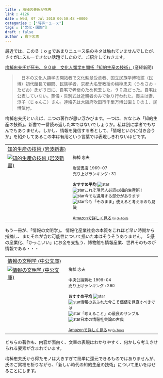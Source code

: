 ```yaml
---
title : 梅棹忠夫氏が死去
link : 4126
date : Wed, 07 Jul 2010 00:50:48 +0000
categories : ["時事ニュース"]
tags : ["文化・国際"]
draft : false
author : 倉下忠憲
---
```


最近では、このＢｌｏｇであまりニュース系のネタは触れていませんでしたが、さすがにスルーできない話題でしたので、ご紹介しておきます。

<a href="http://sankei.jp.msn.com/culture/academic/100706/acd1007061401003-n1.htm">梅棹忠夫氏が死去、９０歳　文化人類学を開拓「知的生産の技術」</a>（産経新聞）

<blockquote>
　日本の文化人類学の開拓者で文化勲章受章者、国立民族学博物館（民博）初代館長で顧問、民族学者、京都大名誉教授の梅棹忠夫（うめさお・ただお）氏が３日に、自宅で老衰のため死去した。９０歳だった。自宅は公表していない。葬儀・告別式は近親者のみで執り行われた。喪主は妻、淳子（じゅんこ）さん。連絡先は大阪府吹田市千里万博公園１０の１、民博気付。
</blockquote>

梅棹忠夫氏といえば、二つの著作が思い浮かびます。一つは、おなじみ「知的生産の技術」。新書で一番読み返した本ではないでしょうか。私は別に学者でもなんでもありません。しかし、情報を発信する者として、「情報といかに付き合うか」を紹介してあるこの本は有用という言葉では表現しきれないほどです。

<table  border="0" cellpadding="5"><tr><td colspan="2"><a href="http://www.amazon.co.jp/%E7%9F%A5%E7%9A%84%E7%94%9F%E7%94%A3%E3%81%AE%E6%8A%80%E8%A1%93-%E5%B2%A9%E6%B3%A2%E6%96%B0%E6%9B%B8-%E6%A2%85%E6%A3%B9-%E5%BF%A0%E5%A4%AB/dp/4004150930%3FSubscriptionId%3D15SMZCTB9V8NGR2TW082%26tag%3Drashita1000-22%26linkCode%3Dxm2%26camp%3D2025%26creative%3D165953%26creativeASIN%3D4004150930" target="_top">知的生産の技術 (岩波新書)</a><img src="http://www.assoc-amazon.jp/e/ir?t=rashita1000-22&l=ur2&o=9" width="1" height="1" style="border: none;" alt="" /></td></tr><tr><td valign="top"><a href="http://www.amazon.co.jp/%E7%9F%A5%E7%9A%84%E7%94%9F%E7%94%A3%E3%81%AE%E6%8A%80%E8%A1%93-%E5%B2%A9%E6%B3%A2%E6%96%B0%E6%9B%B8-%E6%A2%85%E6%A3%B9-%E5%BF%A0%E5%A4%AB/dp/4004150930%3FSubscriptionId%3D15SMZCTB9V8NGR2TW082%26tag%3Drashita1000-22%26linkCode%3Dxm2%26camp%3D2025%26creative%3D165953%26creativeASIN%3D4004150930" target="_top"><img src="http://ecx.images-amazon.com/images/I/41Q9KKMZYAL._SL160_.jpg" border="0" alt="知的生産の技術 (岩波新書)" /></a></td><td valign="top"><font size="-1">梅棹 忠夫 <br /><br />岩波書店  1969-07<br />売り上げランキング : 31<br /><br /><strong>おすすめ平均  </strong><img src="http://g-images.amazon.com/images/G/01/detail/stars-4-5.gif" alt="star" /><br /><img src="http://g-images.amazon.com/images/G/01/detail/stars-5-0.gif" alt="star" />これぞ現代人必読の知的生産術！<br /><img src="http://g-images.amazon.com/images/G/01/detail/stars-5-0.gif" alt="star" />今でも通用する部分があります<br /><img src="http://g-images.amazon.com/images/G/01/detail/stars-5-0.gif" alt="star" />今も「そのまま」使えると考えるのも見識<br /><br /><a href="http://www.amazon.co.jp/%E7%9F%A5%E7%9A%84%E7%94%9F%E7%94%A3%E3%81%AE%E6%8A%80%E8%A1%93-%E5%B2%A9%E6%B3%A2%E6%96%B0%E6%9B%B8-%E6%A2%85%E6%A3%B9-%E5%BF%A0%E5%A4%AB/dp/4004150930%3FSubscriptionId%3D15SMZCTB9V8NGR2TW082%26tag%3Drashita1000-22%26linkCode%3Dxm2%26camp%3D2025%26creative%3D165953%26creativeASIN%3D4004150930" target="_top">Amazonで詳しく見る</a></font><font size="-2"> by <a href="http://www.goodpic.com/mt/aws/index.html" >G-Tools</a></font></td></tr></table>


もう一冊が、「情報の文明学」。
情報化産業社会の本質をこれほど早い時期から指摘し、またそれが含む可能性について描いた本はそうそうありません。
５感の産業化、「かっこいい」にお金を支払う、博物館も情報産業、世界そのものが情報である・・・

<table  border="0" cellpadding="5"><tr><td colspan="2"><a href="http://www.amazon.co.jp/%E6%83%85%E5%A0%B1%E3%81%AE%E6%96%87%E6%98%8E%E5%AD%A6-%E4%B8%AD%E5%85%AC%E6%96%87%E5%BA%AB-%E6%A2%85%E6%A3%B9-%E5%BF%A0%E5%A4%AB/dp/4122033985%3FSubscriptionId%3D15SMZCTB9V8NGR2TW082%26tag%3Drashita1000-22%26linkCode%3Dxm2%26camp%3D2025%26creative%3D165953%26creativeASIN%3D4122033985" target="_top">情報の文明学 (中公文庫)</a><img src="http://www.assoc-amazon.jp/e/ir?t=rashita1000-22&l=ur2&o=9" width="1" height="1" style="border: none;" alt="" /></td></tr><tr><td valign="top"><a href="http://www.amazon.co.jp/%E6%83%85%E5%A0%B1%E3%81%AE%E6%96%87%E6%98%8E%E5%AD%A6-%E4%B8%AD%E5%85%AC%E6%96%87%E5%BA%AB-%E6%A2%85%E6%A3%B9-%E5%BF%A0%E5%A4%AB/dp/4122033985%3FSubscriptionId%3D15SMZCTB9V8NGR2TW082%26tag%3Drashita1000-22%26linkCode%3Dxm2%26camp%3D2025%26creative%3D165953%26creativeASIN%3D4122033985" target="_top"><img src="http://ecx.images-amazon.com/images/I/51BEHGT7S2L._SL160_.jpg" border="0" alt="情報の文明学 (中公文庫)" /></a></td><td valign="top"><font size="-1">梅棹 忠夫 <br /><br />中央公論新社  1999-04<br />売り上げランキング : 290<br /><br /><strong>おすすめ平均  </strong><img src="http://g-images.amazon.com/images/G/01/detail/stars-5-0.gif" alt="star" /><br /><img src="http://g-images.amazon.com/images/G/01/detail/stars-4-0.gif" alt="star" />情報のあふれた今こそ価値を見直すべきでは<br /><img src="http://g-images.amazon.com/images/G/01/detail/stars-5-0.gif" alt="star" />「考えること」の最良のサンプル<br /><img src="http://g-images.amazon.com/images/G/01/detail/stars-5-0.gif" alt="star" />日本の情報社会論の古典<br /><br /><a href="http://www.amazon.co.jp/%E6%83%85%E5%A0%B1%E3%81%AE%E6%96%87%E6%98%8E%E5%AD%A6-%E4%B8%AD%E5%85%AC%E6%96%87%E5%BA%AB-%E6%A2%85%E6%A3%B9-%E5%BF%A0%E5%A4%AB/dp/4122033985%3FSubscriptionId%3D15SMZCTB9V8NGR2TW082%26tag%3Drashita1000-22%26linkCode%3Dxm2%26camp%3D2025%26creative%3D165953%26creativeASIN%3D4122033985" target="_top">Amazonで詳しく見る</a></font><font size="-2"> by <a href="http://www.goodpic.com/mt/aws/index.html" >G-Tools</a></font></td></tr></table>

どちらの著作も、内容が面白く、文章の表現はわかりやすく、何かしら考えさせられる要素が含まれています。

梅棹忠夫氏から得たモノは大きすぎて簡単に還元できるものではありませんが、氏のご冥福を祈りながら、「新しい時代の知的生産の技術」について思いをはせることにします。

